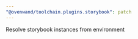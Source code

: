 ```yaml
---
"@ovenwand/toolchain.plugins.storybook": patch
---
```


Resolve storybook instances from environment
